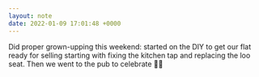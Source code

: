 ```yaml
---
layout: note
date: 2022-01-09 17:01:48 +0000
---
```


Did proper grown-upping this weekend: started on the DIY to get our flat ready for selling starting with fixing the kitchen tap and replacing the loo seat. Then we went to the pub to celebrate 🤣😂

